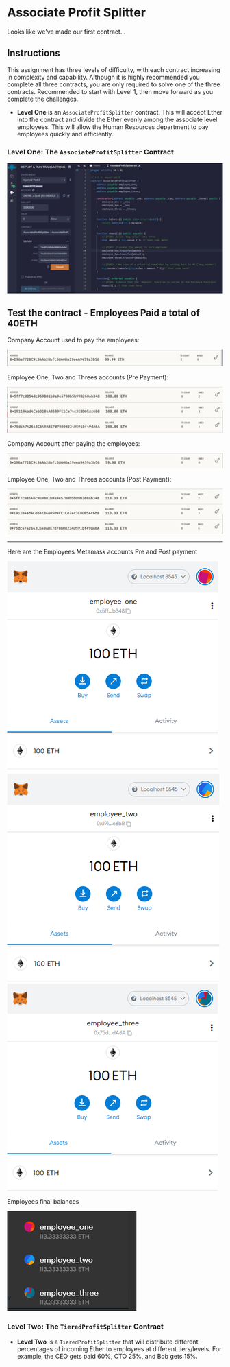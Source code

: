 # Associate Profit Splitter
Looks like we've made our first contract...

## Instructions

This assignment has three levels of difficulty, with each contract increasing in complexity and capability. Although it is highly recommended you complete all three contracts, you are only required to solve one of the three contracts. Recommended to start with Level 1, then move forward as you complete the challenges.

* **Level One** is an `AssociateProfitSplitter` contract. This will accept Ether into the contract and divide the Ether evenly among the associate level employees. This will allow the Human Resources department to pay employees quickly and efficiently.

### Level One: The `AssociateProfitSplitter` Contract

![associate_profit_splitter](images/associate_profit_splitter.png)




## Test the contract - Employees Paid a total of 40ETH

Company Account used to pay the employees:

![](images/paying_account.png)

Employee One, Two and Threes accounts (Pre Payment):

![pre_payment](images/employee_accounts_initial.png)

Company Account after paying the employees:

![](images/paying_account_paid.png)

Employee One, Two and Threes accounts (Post Payment):

![paid](images/employee_accounts_paid.png)

___
Here are the Employees Metamask accounts Pre and Post payment

![paid](images/employee_one.png)
![paid](images/employee_two.png)
![paid](images/employee_three.png)

Employees final balances

![paid](images/employees_paid.png)



### Level Two: The `TieredProfitSplitter` Contract
* **Level Two** is a `TieredProfitSplitter` that will distribute different percentages of incoming Ether to employees at different tiers/levels. For example, the CEO gets paid 60%, CTO 25%, and Bob gets 15%.

